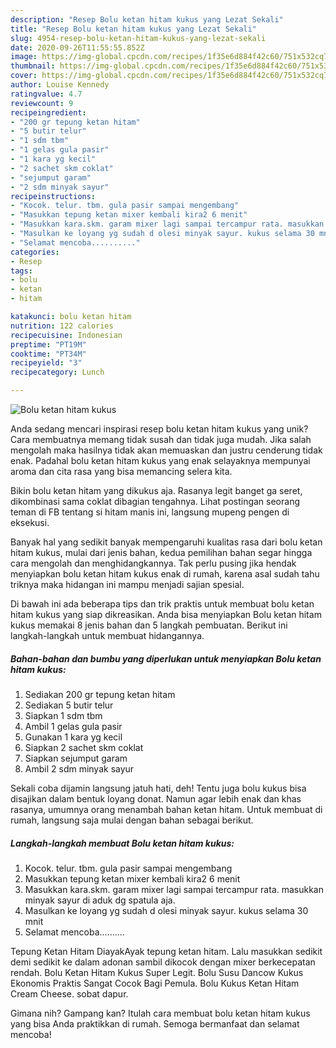 ```yaml
---
description: "Resep Bolu ketan hitam kukus yang Lezat Sekali"
title: "Resep Bolu ketan hitam kukus yang Lezat Sekali"
slug: 4954-resep-bolu-ketan-hitam-kukus-yang-lezat-sekali
date: 2020-09-26T11:55:55.852Z
image: https://img-global.cpcdn.com/recipes/1f35e6d884f42c60/751x532cq70/bolu-ketan-hitam-kukus-foto-resep-utama.jpg
thumbnail: https://img-global.cpcdn.com/recipes/1f35e6d884f42c60/751x532cq70/bolu-ketan-hitam-kukus-foto-resep-utama.jpg
cover: https://img-global.cpcdn.com/recipes/1f35e6d884f42c60/751x532cq70/bolu-ketan-hitam-kukus-foto-resep-utama.jpg
author: Louise Kennedy
ratingvalue: 4.7
reviewcount: 9
recipeingredient:
- "200 gr tepung ketan hitam"
- "5 butir telur"
- "1 sdm tbm"
- "1 gelas gula pasir"
- "1 kara yg kecil"
- "2 sachet skm coklat"
- "sejumput garam"
- "2 sdm minyak sayur"
recipeinstructions:
- "Kocok. telur. tbm. gula pasir sampai mengembang"
- "Masukkan tepung ketan mixer kembali kira2 6 menit"
- "Masukkan kara.skm. garam mixer lagi sampai tercampur rata. masukkan minyak sayur di aduk dg spatula aja."
- "Masulkan ke loyang yg sudah d olesi minyak sayur. kukus selama 30 mnit"
- "Selamat mencoba.........."
categories:
- Resep
tags:
- bolu
- ketan
- hitam

katakunci: bolu ketan hitam 
nutrition: 122 calories
recipecuisine: Indonesian
preptime: "PT19M"
cooktime: "PT34M"
recipeyield: "3"
recipecategory: Lunch

---
```



![Bolu ketan hitam kukus](https://img-global.cpcdn.com/recipes/1f35e6d884f42c60/751x532cq70/bolu-ketan-hitam-kukus-foto-resep-utama.jpg)

Anda sedang mencari inspirasi resep bolu ketan hitam kukus yang unik? Cara membuatnya memang tidak susah dan tidak juga mudah. Jika salah mengolah maka hasilnya tidak akan memuaskan dan justru cenderung tidak enak. Padahal bolu ketan hitam kukus yang enak selayaknya mempunyai aroma dan cita rasa yang bisa memancing selera kita.

Bikin bolu ketan hitam yang dikukus aja. Rasanya legit banget ga seret, dikombinasi sama coklat dibagian tengahnya. Lihat postingan seorang teman di FB tentang si hitam manis ini, langsung mupeng pengen di eksekusi.

Banyak hal yang sedikit banyak mempengaruhi kualitas rasa dari bolu ketan hitam kukus, mulai dari jenis bahan, kedua pemilihan bahan segar hingga cara mengolah dan menghidangkannya. Tak perlu pusing jika hendak menyiapkan bolu ketan hitam kukus enak di rumah, karena asal sudah tahu triknya maka hidangan ini mampu menjadi sajian spesial.


Di bawah ini ada beberapa tips dan trik praktis untuk membuat bolu ketan hitam kukus yang siap dikreasikan. Anda bisa menyiapkan Bolu ketan hitam kukus memakai 8 jenis bahan dan 5 langkah pembuatan. Berikut ini langkah-langkah untuk membuat hidangannya.

<!--inarticleads1-->

##### Bahan-bahan dan bumbu yang diperlukan untuk menyiapkan Bolu ketan hitam kukus:

1. Sediakan 200 gr tepung ketan hitam
1. Sediakan 5 butir telur
1. Siapkan 1 sdm tbm
1. Ambil 1 gelas gula pasir
1. Gunakan 1 kara yg kecil
1. Siapkan 2 sachet skm coklat
1. Siapkan sejumput garam
1. Ambil 2 sdm minyak sayur


Sekali coba dijamin langsung jatuh hati, deh! Tentu juga bolu kukus bisa disajikan dalam bentuk loyang donat. Namun agar lebih enak dan khas rasanya, umumnya orang menambah bahan ketan hitam. Untuk membuat di rumah, langsung saja mulai dengan bahan sebagai berikut. 

<!--inarticleads2-->

##### Langkah-langkah membuat Bolu ketan hitam kukus:

1. Kocok. telur. tbm. gula pasir sampai mengembang
1. Masukkan tepung ketan mixer kembali kira2 6 menit
1. Masukkan kara.skm. garam mixer lagi sampai tercampur rata. masukkan minyak sayur di aduk dg spatula aja.
1. Masulkan ke loyang yg sudah d olesi minyak sayur. kukus selama 30 mnit
1. Selamat mencoba..........


Tepung Ketan Hitam DiayakAyak tepung ketan hitam. Lalu masukkan sedikit demi sedikit ke dalam adonan sambil dikocok dengan mixer berkecepatan rendah. Bolu Ketan Hitam Kukus Super Legit. Bolu Susu Dancow Kukus Ekonomis Praktis Sangat Cocok Bagi Pemula. Bolu Kukus Ketan Hitam Cream Cheese. sobat dapur. 

Gimana nih? Gampang kan? Itulah cara membuat bolu ketan hitam kukus yang bisa Anda praktikkan di rumah. Semoga bermanfaat dan selamat mencoba!
